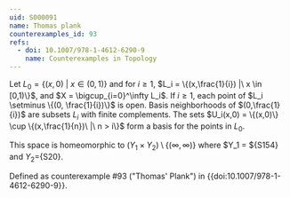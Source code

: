 ```yaml
---
uid: S000091
name: Thomas plank
counterexamples_id: 93
refs:
  - doi: 10.1007/978-1-4612-6290-9
    name: Counterexamples in Topology
---
```

Let $L_0 = \{(x,0)\ |\ x \in (0,1)\}$ and for $i \geq 1$, $L_i = \{(x,\frac{1}{i}) |\ x \in [0,1)\}$, and $X = \bigcup_{i=0}^\infty L_i$. If $i \geq 1$, each point of $L_i \setminus \{(0, \frac{1}{i})\}$ is open. Basis neighborhoods of $(0,\frac{1}{i})$ are subsets $L_i$ with finite complements. The sets $U_i(x,0) = \{(x,0)\} \cup \{(x,\frac{1}{n})\ |\ n > i\}$ form a basis for the points in $L_0$.

This space is homeomorphic to $(Y_1\times Y_2)\setminus \{(\infty, \infty)\}$ where $Y_1 = ${S154} and $Y_2=${S20}.

Defined as counterexample #93 ("Thomas' Plank")
in {{doi:10.1007/978-1-4612-6290-9}}.
